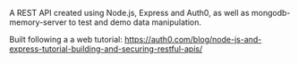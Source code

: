 A REST API created using Node.js, Express and Auth0, as well as mongodb-memory-server to test and demo data manipulation.

Built following a a web tutorial: https://auth0.com/blog/node-js-and-express-tutorial-building-and-securing-restful-apis/
